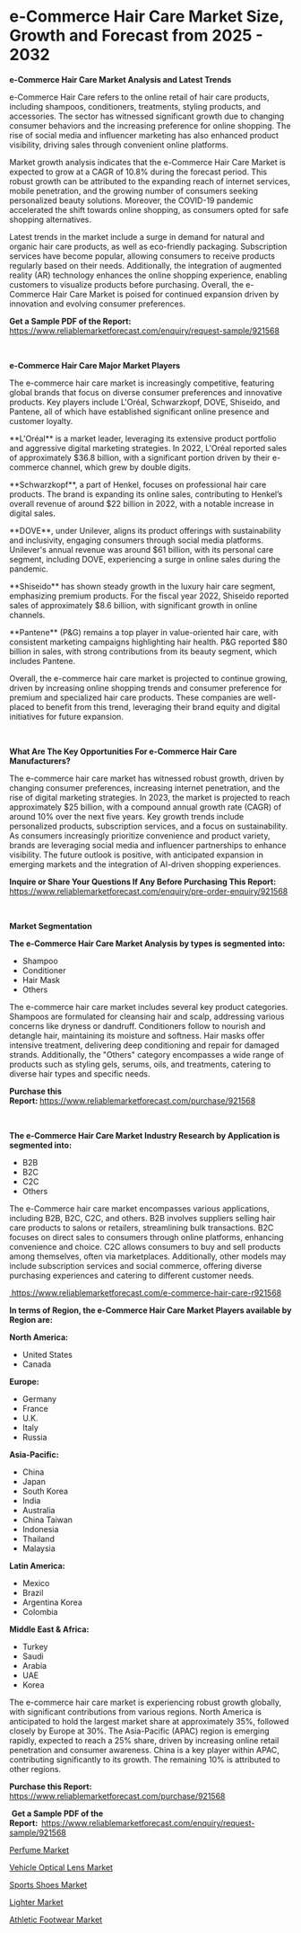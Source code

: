 <p><h1>e-Commerce Hair Care Market Size, Growth and Forecast from 2025 - 2032</h1></p><p><strong>e-Commerce Hair Care Market Analysis and Latest Trends</strong></p>
<p><p>e-Commerce Hair Care refers to the online retail of hair care products, including shampoos, conditioners, treatments, styling products, and accessories. The sector has witnessed significant growth due to changing consumer behaviors and the increasing preference for online shopping. The rise of social media and influencer marketing has also enhanced product visibility, driving sales through convenient online platforms.</p><p>Market growth analysis indicates that the e-Commerce Hair Care Market is expected to grow at a CAGR of 10.8% during the forecast period. This robust growth can be attributed to the expanding reach of internet services, mobile penetration, and the growing number of consumers seeking personalized beauty solutions. Moreover, the COVID-19 pandemic accelerated the shift towards online shopping, as consumers opted for safe shopping alternatives.</p><p>Latest trends in the market include a surge in demand for natural and organic hair care products, as well as eco-friendly packaging. Subscription services have become popular, allowing consumers to receive products regularly based on their needs. Additionally, the integration of augmented reality (AR) technology enhances the online shopping experience, enabling customers to visualize products before purchasing. Overall, the e-Commerce Hair Care Market is poised for continued expansion driven by innovation and evolving consumer preferences.</p></p>
<p><strong>Get a Sample PDF of the Report:&nbsp;</strong> <a href="https://www.reliablemarketforecast.com/enquiry/request-sample/921568?utm_campaign=1140&utm_medium=2&utm_source=Github&utm_content=ia&utm_term=05042025&utm_id=e-commerce-hair-care">https://www.reliablemarketforecast.com/enquiry/request-sample/921568</a></p>
<p>&nbsp;</p>
<p><strong>e-Commerce Hair Care Major Market Players</strong></p>
<p><p>The e-commerce hair care market is increasingly competitive, featuring global brands that focus on diverse consumer preferences and innovative products. Key players include L'Oréal, Schwarzkopf, DOVE, Shiseido, and Pantene, all of which have established significant online presence and customer loyalty.</p><p>**L'Oréal** is a market leader, leveraging its extensive product portfolio and aggressive digital marketing strategies. In 2022, L'Oréal reported sales of approximately $36.8 billion, with a significant portion driven by their e-commerce channel, which grew by double digits.</p><p>**Schwarzkopf**, a part of Henkel, focuses on professional hair care products. The brand is expanding its online sales, contributing to Henkel’s overall revenue of around $22 billion in 2022, with a notable increase in digital sales.</p><p>**DOVE**, under Unilever, aligns its product offerings with sustainability and inclusivity, engaging consumers through social media platforms. Unilever's annual revenue was around $61 billion, with its personal care segment, including DOVE, experiencing a surge in online sales during the pandemic.</p><p>**Shiseido** has shown steady growth in the luxury hair care segment, emphasizing premium products. For the fiscal year 2022, Shiseido reported sales of approximately $8.6 billion, with significant growth in online channels.</p><p>**Pantene** (P&G) remains a top player in value-oriented hair care, with consistent marketing campaigns highlighting hair health. P&G reported $80 billion in sales, with strong contributions from its beauty segment, which includes Pantene.</p><p>Overall, the e-commerce hair care market is projected to continue growing, driven by increasing online shopping trends and consumer preference for premium and specialized hair care products. These companies are well-placed to benefit from this trend, leveraging their brand equity and digital initiatives for future expansion.</p></p>
<p>&nbsp;</p>
<p><strong>What Are The Key Opportunities For e-Commerce Hair Care Manufacturers?</strong></p>
<p><p>The e-commerce hair care market has witnessed robust growth, driven by changing consumer preferences, increasing internet penetration, and the rise of digital marketing strategies. In 2023, the market is projected to reach approximately $25 billion, with a compound annual growth rate (CAGR) of around 10% over the next five years. Key growth trends include personalized products, subscription services, and a focus on sustainability. As consumers increasingly prioritize convenience and product variety, brands are leveraging social media and influencer partnerships to enhance visibility. The future outlook is positive, with anticipated expansion in emerging markets and the integration of AI-driven shopping experiences.</p></p>
<p><strong>Inquire or Share Your Questions If Any Before Purchasing This Report:</strong> <a href="https://www.reliablemarketforecast.com/enquiry/pre-order-enquiry/921568?utm_campaign=1140&utm_medium=2&utm_source=Github&utm_content=ia&utm_term=05042025&utm_id=e-commerce-hair-care">https://www.reliablemarketforecast.com/enquiry/pre-order-enquiry/921568</a></p>
<p>&nbsp;</p>
<p><strong>Market Segmentation</strong></p>
<p><strong>The e-Commerce Hair Care Market Analysis by types is segmented into:</strong></p>
<p><ul><li>Shampoo</li><li>Conditioner</li><li>Hair Mask</li><li>Others</li></ul></p>
<p><p>The e-commerce hair care market includes several key product categories. Shampoos are formulated for cleansing hair and scalp, addressing various concerns like dryness or dandruff. Conditioners follow to nourish and detangle hair, maintaining its moisture and softness. Hair masks offer intensive treatment, delivering deep conditioning and repair for damaged strands. Additionally, the "Others" category encompasses a wide range of products such as styling gels, serums, oils, and treatments, catering to diverse hair types and specific needs.</p></p>
<p><strong>Purchase this Report:&nbsp;</strong><a href="https://www.reliablemarketforecast.com/purchase/921568?utm_campaign=1140&utm_medium=2&utm_source=Github&utm_content=ia&utm_term=05042025&utm_id=e-commerce-hair-care">https://www.reliablemarketforecast.com/purchase/921568</a></p>
<p>&nbsp;</p>
<p><strong>The e-Commerce Hair Care Market Industry Research by Application is segmented into:</strong></p>
<p><ul><li>B2B</li><li>B2C</li><li>C2C</li><li>Others</li></ul></p>
<p><p>The e-Commerce hair care market encompasses various applications, including B2B, B2C, C2C, and others. B2B involves suppliers selling hair care products to salons or retailers, streamlining bulk transactions. B2C focuses on direct sales to consumers through online platforms, enhancing convenience and choice. C2C allows consumers to buy and sell products among themselves, often via marketplaces. Additionally, other models may include subscription services and social commerce, offering diverse purchasing experiences and catering to different customer needs.</p></p>
<p><a href="https://www.reliablemarketforecast.com/e-commerce-hair-care-r921568?utm_campaign=1140&utm_medium=2&utm_source=Github&utm_content=ia&utm_term=05042025&utm_id=e-commerce-hair-care">&nbsp;https://www.reliablemarketforecast.com/e-commerce-hair-care-r921568</a></p>
<p><strong>In terms of Region, the e-Commerce Hair Care Market Players available by Region are:</strong></p>
<p>
    <p> <strong> North America: </strong>
        <ul>
            <li>United States</li>
            <li>Canada</li>
        </ul>
        </p> 
    <p> <strong> Europe: </strong>
        <ul>
            <li>Germany</li>
            <li>France</li>
            <li>U.K.</li>
            <li>Italy</li>
            <li>Russia</li>
        </ul>
        </p> 
    <p> <strong> Asia-Pacific: </strong>
        <ul>
            <li>China</li>
            <li>Japan</li>
            <li>South Korea</li>
            <li>India</li>
            <li>Australia</li>
            <li>China Taiwan</li>
            <li>Indonesia</li>
            <li>Thailand</li>
            <li>Malaysia</li>
        </ul>
        </p> 
    <p> <strong> Latin America: </strong>
        <ul>
            <li>Mexico</li>
            <li>Brazil</li>
            <li>Argentina Korea</li>
            <li>Colombia</li>
        </ul>
        </p> 
    <p> <strong> Middle East & Africa: </strong>
        <ul>
            <li>Turkey</li>
            <li>Saudi</li>
            <li>Arabia</li>
            <li>UAE</li>
            <li>Korea</li>
        </ul>
    </p>
    </p>
<p><p>The e-commerce hair care market is experiencing robust growth globally, with significant contributions from various regions. North America is anticipated to hold the largest market share at approximately 35%, followed closely by Europe at 30%. The Asia-Pacific (APAC) region is emerging rapidly, expected to reach a 25% share, driven by increasing online retail penetration and consumer awareness. China is a key player within APAC, contributing significantly to its growth. The remaining 10% is attributed to other regions.</p></p>
<p><strong>Purchase this Report: </strong><a href="https://www.reliablemarketforecast.com/purchase/921568?utm_campaign=1140&utm_medium=2&utm_source=Github&utm_content=ia&utm_term=05042025&utm_id=e-commerce-hair-care">https://www.reliablemarketforecast.com/purchase/921568</a></p>
<p>&nbsp;<strong>Get a Sample PDF of the Report:&nbsp;&nbsp;</strong><a href="https://www.reliablemarketforecast.com/enquiry/request-sample/921568?utm_campaign=1140&utm_medium=2&utm_source=Github&utm_content=ia&utm_term=05042025&utm_id=e-commerce-hair-care">https://www.reliablemarketforecast.com/enquiry/request-sample/921568</a></p>
<p><strong></strong></p>
<p><p><a href="https://github.com/thapabylers2/Market-Research-Report-List-1/blob/main/perfume-market.md?utm_campaign=1140&utm_medium=2&utm_source=Github&utm_content=ia&utm_term=05042025&utm_id=e-commerce-hair-care">Perfume Market</a></p><p><a href="https://github.com/muskoaizahfi/Market-Research-Report-List-1/blob/main/vehicle-optical-lens-market.md?utm_campaign=1140&utm_medium=2&utm_source=Github&utm_content=ia&utm_term=05042025&utm_id=e-commerce-hair-care">Vehicle Optical Lens Market</a></p><p><a href="https://github.com/ryantindyaiz/Market-Research-Report-List-1/blob/main/sports-shoes-market.md?utm_campaign=1140&utm_medium=2&utm_source=Github&utm_content=ia&utm_term=05042025&utm_id=e-commerce-hair-care">Sports Shoes Market</a></p><p><a href="https://github.com/spehnluenaru/Market-Research-Report-List-1/blob/main/lighter-market.md?utm_campaign=1140&utm_medium=2&utm_source=Github&utm_content=ia&utm_term=05042025&utm_id=e-commerce-hair-care">Lighter Market</a></p><p><a href="https://github.com/kluviabolofo/Market-Research-Report-List-1/blob/main/athletic-footwear-market.md?utm_campaign=1140&utm_medium=2&utm_source=Github&utm_content=ia&utm_term=05042025&utm_id=e-commerce-hair-care">Athletic Footwear Market</a></p></p>